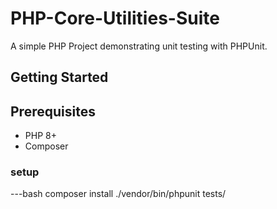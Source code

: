 # PHP-Core-Utilities-Suite

A simple PHP Project demonstrating unit testing with PHPUnit.

## Getting Started

## Prerequisites
- PHP 8+
- Composer

### setup
---bash
composer install
./vendor/bin/phpunit tests/
